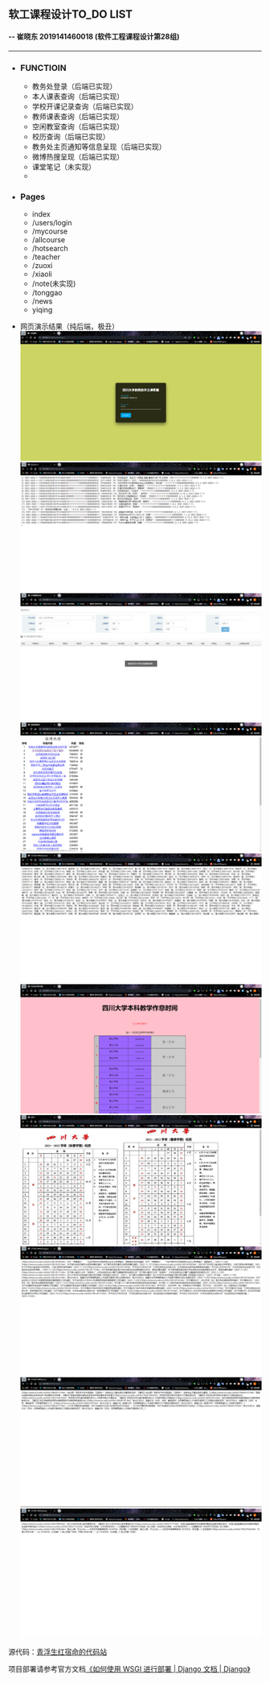 ## 软工课程设计TO_DO  LIST

#### 																			--  崔晓东 2019141460018 (软件工程课程设计第28组)

<hr/>

- ### FUNCTIOIN

  - 教务处登录（后端已实现）
  - 本人课表查询（后端已实现）
  - 学校开课记录查询（后端已实现）
  - 教师课表查询（后端已实现）
  - 空闲教室查询（后端已实现）
  - 校历查询（后端已实现）
  - 教务处主页通知等信息呈现（后端已实现）
  - 微博热搜呈现（后端已实现）
  - 课堂笔记（未实现）
  - 

- ### Pages

  - index
  - /users/login
  - /mycourse
  - /allcourse
  - /hotsearch
  - /teacher
  - /zuoxi
  - /xiaoli
  - /note(未实现)
  - /tonggao
  - /news
  - yiqing

- 网页演示结果（纯后端，极丑）
  ![LOGIN](https://github.com/qingfusheng/StudentCourse/blob/master/content/login.png)
  ![MYCOURSE](https://github.com/qingfusheng/StudentCourse/blob/master/content/mycourse.png)
  ![ALLCOURSE](https://github.com/qingfusheng/StudentCourse/blob/master/content/allcourse.png)
  ![HOTSEARCH](https://github.com/qingfusheng/StudentCourse/blob/master/content/hotsearch.png)
  ![TEACHER](https://github.com/qingfusheng/StudentCourse/blob/master/content/teacher.png)
  ![ZUOXI](https://github.com/qingfusheng/StudentCourse/blob/master/content/zuoxi.png)
  ![XIOALI](https://github.com/qingfusheng/StudentCourse/blob/master/content/xiaoli.png)
  ![TONGGAO](https://github.com/qingfusheng/StudentCourse/blob/master/content/tonggao.png)
  ![NEWS](https://github.com/qingfusheng/StudentCourse/blob/master/content/news.png)
  ![YIQING](https://github.com/qingfusheng/StudentCourse/blob/master/content/yiqing.png)

源代码：[青浮生红宿命的代码站](https://www.github.com/qingfusheng/studentCourse)

项目部署请参考官方文档[《如何使用 WSGI 进行部署 | Django 文档 | Django》](https://docs.djangoproject.com/zh-hans/2.2/howto/deployment/wsgi/)



